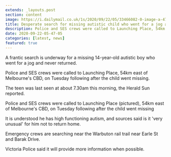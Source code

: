 ```yaml
---
extends: _layouts.post
section: content
image: https://i.dailymail.co.uk/1s/2020/09/22/05/33466082-0-image-a-47_1600749360994.jpg 
title: Desperate search for missing autistic child who went for a jog and never returned  
description: Police and SES crews were called to Launching Place, 54km east of Melbournes CBD, on Tuesday following after the child went missing. 
date: 2020-09-22-05-47-05 
categories: [latest, news] 
featured: true 
--- 
```

A frantic search is underway for a missing 14-year-old autistic boy who went for a jog and never returned. 

Police and SES crews were called to Launching Place, 54km east of Melbourne's CBD, on Tuesday following after the child went missing. 

The teen was last seen at about 7.30am this morning, the Herald Sun reported.  

Police and SES crews were called to Launching Place (pictured), 54km east of Melbourne's CBD, on Tuesday following after the child went missing

It is understood he has high functioning autism, and sources said is it 'very unusual' for him not to return home.  

Emergency crews are searching near the Warbuton rail trail near Earle St and Barak Drive.

Victoria Police said it will provide more information when possible. 

